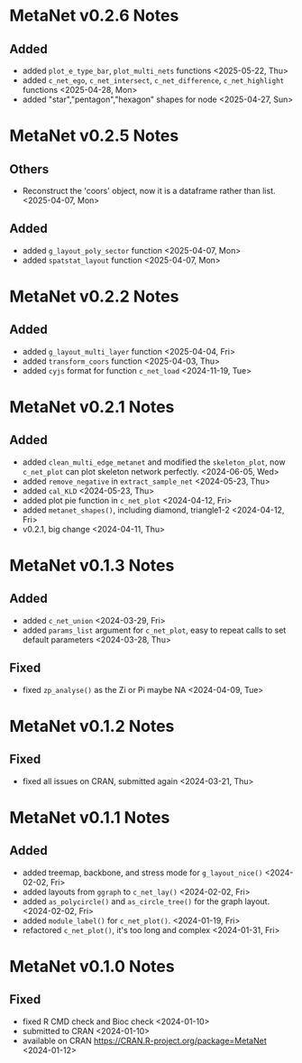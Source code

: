 # MetaNet v0.2.6 Notes

## Added

- added `plot_e_type_bar`, `plot_multi_nets` functions <2025-05-22, Thu>
- added `c_net_ego`, `c_net_intersect`, `c_net_difference`, `c_net_highlight` functions <2025-04-28, Mon>
- added "star","pentagon","hexagon" shapes for node <2025-04-27, Sun>

# MetaNet v0.2.5 Notes

## Others

- Reconstruct the 'coors' object, now it is a dataframe rather than list. <2025-04-07, Mon>

## Added

- added `g_layout_poly_sector` function <2025-04-07, Mon>
- added `spatstat_layout` function <2025-04-07, Mon>

# MetaNet v0.2.2 Notes

## Added

- added `g_layout_multi_layer` function <2025-04-04, Fri>
- added `transform_coors` function <2025-04-03, Thu>
- added `cyjs` format for function `c_net_load` <2024-11-19, Tue>

# MetaNet v0.2.1 Notes

## Added

- added `clean_multi_edge_metanet` and modified the `skeleton_plot`, now `c_net_plot` can plot skeleton network perfectly. <2024-06-05, Wed>
- added `remove_negative` in `extract_sample_net` <2024-05-23, Thu>
- added `cal_KLD` <2024-05-23, Thu>
- added plot pie function in `c_net_plot` <2024-04-12, Fri>
- added `metanet_shapes()`, including diamond, triangle1-2 <2024-04-12, Fri>
- v0.2.1, big change <2024-04-11, Thu>

# MetaNet v0.1.3 Notes

## Added

- added `c_net_union` <2024-03-29, Fri>
- added `params_list` argument for `c_net_plot`, easy to repeat calls to set default parameters <2024-03-28, Thu>

## Fixed

- fixed `zp_analyse()` as the Zi or Pi maybe NA <2024-04-09, Tue>

# MetaNet v0.1.2 Notes

## Fixed

- fixed all issues on CRAN, submitted again <2024-03-21, Thu>

# MetaNet v0.1.1 Notes

## Added

- added treemap, backbone, and stress mode for `g_layout_nice()` <2024-02-02, Fri>
- added layouts from `ggraph` to `c_net_lay()` <2024-02-02, Fri>
- added `as_polycircle()` and `as_circle_tree()` for the graph layout. <2024-02-02, Fri>
- added `module_label()` for `c_net_plot()`. <2024-01-19, Fri>
- refactored `c_net_plot()`, it's too long and complex <2024-01-31, Fri>

# MetaNet v0.1.0 Notes

## Fixed

- fixed R CMD check and Bioc check <2024-01-10>
- submitted to CRAN <2024-01-10>
- available on CRAN <https://CRAN.R-project.org/package=MetaNet> <2024-01-12>

